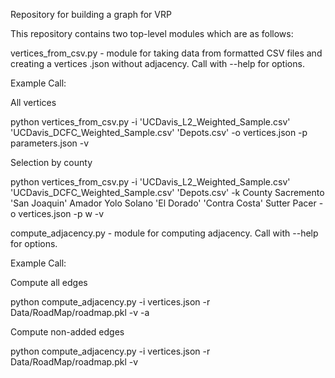 Repository for building a graph for VRP

This repository contains two top-level modules which are as follows:

vertices_from_csv.py - module for taking data from formatted CSV files and creating
a vertices .json without adjacency. Call with --help for options.

Example Call:

All vertices

python vertices_from_csv.py -i 'UCDavis_L2_Weighted_Sample.csv' 'UCDavis_DCFC_Weighted_Sample.csv' 'Depots.csv' -o vertices.json -p parameters.json -v

Selection by county

python vertices_from_csv.py -i 'UCDavis_L2_Weighted_Sample.csv' 'UCDavis_DCFC_Weighted_Sample.csv' 'Depots.csv' -k County Sacremento 'San Joaquin' Amador Yolo Solano 'El Dorado' 'Contra Costa' Sutter Pacer -o vertices.json -p w -v

compute_adjacency.py - module for computing adjacency. Call with --help for options.

Example Call:

Compute all edges

python compute_adjacency.py -i vertices.json -r Data/RoadMap/roadmap.pkl -v -a

Compute non-added edges

python compute_adjacency.py -i vertices.json -r Data/RoadMap/roadmap.pkl -v